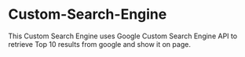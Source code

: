 # Custom-Search-Engine
This Custom Search Engine uses Google Custom Search Engine API to retrieve Top 10 results from google and show it on page.
